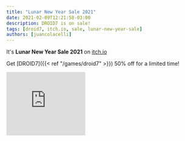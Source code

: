 ```yaml
---
title: "Lunar New Year Sale 2021"
date: 2021-02-09T12:21:58-03:00
description: DROID7 is on sale!
tags: [droid7, itch.io, sale, lunar-new-year-sale]
authors: [juancolacelli]
---
```


It's **Lunar New Year Sale 2021** on [itch.io](https://juancolacelli.itch.io)

Get [DROID7]({{< ref "/games/droid7" >}}) 50% off for a limited time!

<iframe src="https://itch.io/embed/570980?linkback=true&amp;bg_color=16171a&amp;fg_color=fafdff&amp;link_color=ff8426&amp;border_color=16171a" width="208" height="167" frameborder="0"><a href="https://juancolacelli.itch.io/droid7">DROID7</a></iframe>

